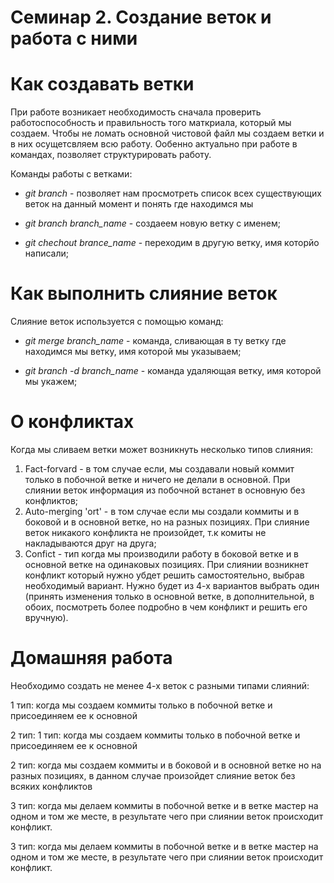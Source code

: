 # Семинар 2. Создание веток и работа с ними

# Как создавать ветки
При работе возникает необходимость сначала проверить работоспособность и правильность того маткриала, который мы создаем. Чтобы не ломать основной чистовой файл мы создаем ветки и в них осущетсвляем всю работу.
Ообенно актуально при работе в командах, позволяет структурировать работу.

Команды работы с ветками:
 * *git branch* - позволяет нам просмотреть список всех существующих веток на данный момент и понять где находимся мы

 * *git branch branch_name* -  создаеем новую ветку с именем;

 * *git chechout brance_name* - переходим в другую ветку, имя которйо написали;

# Как выполнить слияние веток

Слияние веток используется с помощью команд:
* *git merge branch_name* -  команда, сливающая в ту ветку где находимся мы ветку, имя которой мы указываем;

* *git branch -d branch_name* - команда удаляющая ветку, имя которой мы укажем;

# О конфликтах

Когда мы сливаем ветки может возникнуть несколько типов слияния:

1. Fact-forvard - в том случае если, мы создавали новый коммит только в побочной ветке и ничего не делали в основной. При слиянии веток информация из побочной встанет в основную без конфликтов;
2. Auto-merging 'ort'  -  в том случае если мы  создали коммиты и в боковой и в основной ветке, но на разных позициях. При слияние веток никакого конфликта не произойдет, т.к комиты не накладываются друг на друга;
3. Confict -  тип когда мы производили работу в боковой ветке и в основной ветке на одинаковых позициях. При слиянии возникнет конфликт который нужно убдет решить самостоятельно, выбрав необходимый вариант. Нужно будет из 4-х вариантов выбрать один (принять изменения только в основной ветке, в дополнительной, в обоих, посмотреть более подробно в чем конфликт и решить его вручную).


# Домашняя работа

Необходимо создать не менее 4-х веток с разными типами слияний:

1 тип: когда мы создаем коммиты только в побочной ветке и присоединяем ее к основной

2 тип: 1 тип: когда мы создаем коммиты только в побочной ветке и присоединяем ее к основной

2 тип: когда мы создаем коммиты и в боковой и в основной ветке но на разных позициях, в данном случае произойдет слияние веток без всяких конфликтов

3 тип: когда мы делаем коммиты в побочной ветке и в ветке мастер на одном и том же месте, в результате чего при слиянии веток происходит конфликт.

3 тип: когда мы делаем коммиты в побочной ветке и в ветке мастер на одном и том же месте, в результате чего при слиянии веток происходит конфликт.

